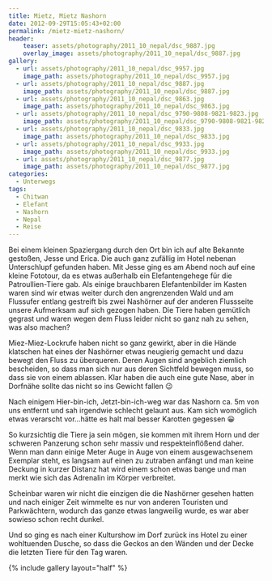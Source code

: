 ```yaml
---
title: Mietz, Mietz Nashorn
date: 2012-09-29T15:05:43+02:00
permalink: /mietz-mietz-nashorn/
header:
    teaser: assets/photography/2011_10_nepal/dsc_9887.jpg
    overlay_image: assets/photography/2011_10_nepal/dsc_9887.jpg
gallery:
  - url: assets/photography/2011_10_nepal/dsc_9957.jpg
    image_path: assets/photography/2011_10_nepal/dsc_9957.jpg
  - url: assets/photography/2011_10_nepal/dsc_9887.jpg
    image_path: assets/photography/2011_10_nepal/dsc_9887.jpg
  - url: assets/photography/2011_10_nepal/dsc_9863.jpg
    image_path: assets/photography/2011_10_nepal/dsc_9863.jpg
  - url: assets/photography/2011_10_nepal/dsc_9790-9808-9821-9823.jpg
    image_path: assets/photography/2011_10_nepal/dsc_9790-9808-9821-9823.jpg
  - url: assets/photography/2011_10_nepal/dsc_9833.jpg
    image_path: assets/photography/2011_10_nepal/dsc_9833.jpg
  - url: assets/photography/2011_10_nepal/dsc_9933.jpg
    image_path: assets/photography/2011_10_nepal/dsc_9933.jpg
  - url: assets/photography/2011_10_nepal/dsc_9877.jpg
    image_path: assets/photography/2011_10_nepal/dsc_9877.jpg
categories:
  - Unterwegs
tags:
  - Chitwan
  - Elefant
  - Nashorn
  - Nepal
  - Reise
---
```

Bei einem kleinen Spaziergang durch den Ort bin ich auf alte Bekannte gestoßen, Jesse und Erica. 
Die auch ganz zufällig im Hotel nebenan Unterschlupf gefunden haben. 
Mit Jesse ging es am Abend noch auf eine kleine Fototour, da es etwas außerhalb ein Elefantengehege für die Patroullien-Tiere gab. 
Als einige brauchbaren Elefantenbilder im Kasten waren sind wir etwas weiter durch den angrenzenden Wald und am 
Flussufer entlang gestreift bis zwei Nashörner auf der anderen Flussseite unsere Aufmerksam auf sich gezogen haben. 
Die Tiere haben gemütlich gegrast und waren wegen dem Fluss leider nicht so ganz nah zu sehen, was also machen?
 
Miez-Miez-Lockrufe haben nicht so ganz gewirkt, aber in die Hände klatschen hat eines der Nashörner etwas neugierig gemacht 
und dazu bewegt den Fluss zu überqueren. Deren Augen sind angeblich ziemlich bescheiden, 
so dass man sich nur aus deren Sichtfeld bewegen muss, so dass sie von einem ablassen. 
Klar haben die auch eine gute Nase, aber in Dorfnähe sollte das nicht so ins Gewicht fallen 😉  

Nach einigem Hier-bin-ich, Jetzt-bin-ich-weg war das Nashorn ca. 5m von uns entfernt und sah irgendwie schlecht gelaunt aus. 
Kam sich womöglich etwas verarscht vor…hätte es halt mal besser Karotten gegessen 😀

So kurzsichtig die Tiere ja sein mögen, sie kommen mit ihrem Horn und der schweren Panzerung schon sehr massiv 
und respekteinflößend daher. Wenn man dann einige Meter Auge in Auge von einem ausgewachsenem Exemplar steht, 
es langsam auf einen zu zutraben anfängt und man keine Deckung in kurzer Distanz hat wird einem schon etwas bange 
und man merkt wie sich das Adrenalin im Körper verbreitet.

Scheinbar waren wir nicht die einzigen die die Nashörner gesehen hatten und nach einiger Zeit wimmelte es nur von 
anderen Touristen und Parkwächtern, wodurch das ganze etwas langweilig wurde, es war aber sowieso schon recht dunkel.

Und so ging es nach einer Kulturshow im Dorf zurück ins Hotel zu einer wohltuenden Dusche, 
so dass die Geckos an den Wänden und der Decke die letzten Tiere für den Tag waren.

{% include gallery layout="half" %}

